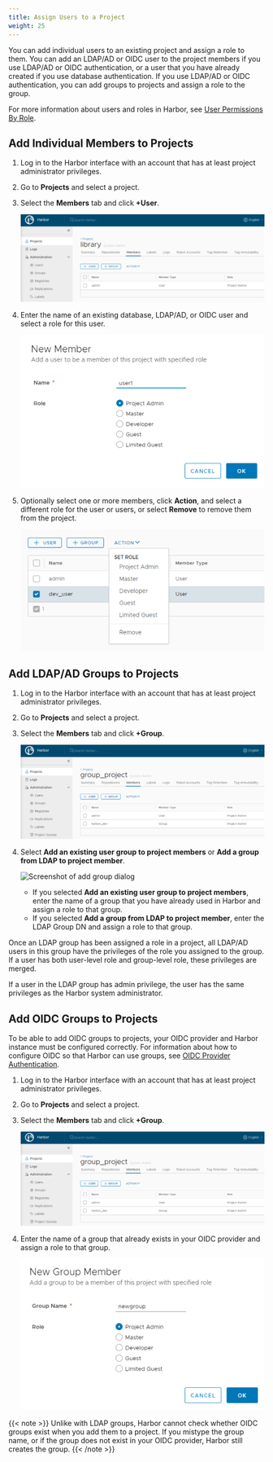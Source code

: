 ```yaml
---
title: Assign Users to a Project
weight: 25
---
```


You can add individual users to an existing project and assign a role to them. You can add an LDAP/AD or OIDC user to the project members if you use LDAP/AD or OIDC authentication, or a user that you have already created if you use database authentication. If you use LDAP/AD or OIDC authentication, you can add groups to projects and assign a role to the group.

For more information about users and roles in Harbor, see [User Permissions By Role](../../administration/managing-users/user-permissions-by-role.md).

## Add Individual Members to Projects

1. Log in to the Harbor interface with an account that has at least project administrator privileges.
1. Go to **Projects** and select a project.
1. Select the **Members** tab and click **+User**.

   ![browse project](../../img/project-members.png)

1. Enter the name of an existing database, LDAP/AD, or OIDC user and select a role for this user.

   ![browse project](../../img/new-add-member.png)

1. Optionally select one or more members, click **Action**, and select a different role for the user or users, or select **Remove** to remove them from the project.

   ![browse project](../../img/new-remove-update-member.png)

## Add LDAP/AD Groups to Projects

1. Log in to the Harbor interface with an account that has at least project administrator privileges.
1. Go to **Projects** and select a project.
1. Select the **Members** tab and click **+Group**.

   ![Add group](../../img/add-group.png)

1. Select **Add an existing user group to project members** or **Add a group from LDAP to project member**.

   ![Screenshot of add group dialog](./../img/ldap-group-addgroup-dialog.png)

   - If you selected **Add an existing user group to project members**, enter the name of a group that you have already used in Harbor and assign a role to that group.
   - If you selected **Add a group from LDAP to project member**, enter the LDAP Group DN and assign a role to that group.

Once an LDAP group has been assigned a role in a project, all LDAP/AD users in this group have the privileges of the role you assigned to the group. If a user has both user-level role and group-level role, these privileges are merged.

If a user in the LDAP group has admin privilege, the user has the same privileges as the Harbor system administrator.

## Add OIDC Groups to Projects

To be able to add OIDC groups to projects, your OIDC provider and Harbor instance must be configured correctly. For information about how to configure OIDC so that Harbor can use groups, see [OIDC Provider Authentication](../../administration/configure-authentication/oidc-auth.md).

1. Log in to the Harbor interface with an account that has at least project administrator privileges.
1. Go to **Projects** and select a project.
1. Select the **Members** tab and click **+Group**.

   ![Add group](../../img/add-group.png)

1. Enter the name of a group that already exists in your OIDC provider and assign a role to that group.

   ![Add group](../../img/add-oidc-group.png)

{{< note >}}
Unlike with LDAP groups, Harbor cannot check whether OIDC groups exist when you add them to a project. If you mistype the group name, or if the group does not exist in your OIDC provider, Harbor still creates the group.
{{< /note >}}
